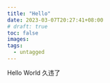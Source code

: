```yaml
---
title: "Hello"
date: 2023-03-07T20:27:41+08:00
# draft: true
toc: false
images:
tags:
  - untagged
---
```


Hello World 久违了